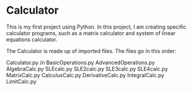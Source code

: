 # Calculator
This is my first project using Python. In this project, I am creating specific calculator programs, such as a matrix calculator and system of linear equations calculator.

The Calculator is made up of imported files. The files go in this order:

Calculator.py /n
	BasicOperations.py
	AdvancedOperations.py
	AlgebraCalc.py
		SLEcalc.py
			SLE2calc.py
			SLE3calc.py
			SLE4calc.py
		  MatrixCalc.py
	CalculusCalc.py
  		DerivativeCalc.py
		IntegralCalc.py
		LimitCalc.py
